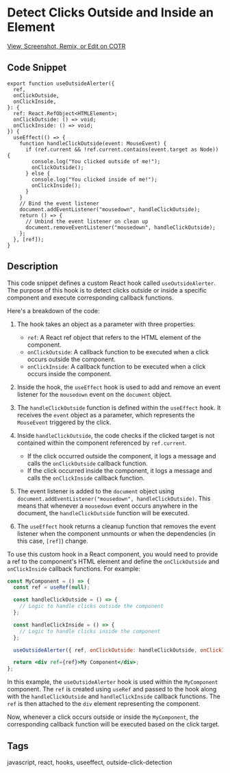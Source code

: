 # Detect Clicks Outside and Inside an Element

[View, Screenshot, Remix, or Edit on COTR](https://cotr.dev/snippet/347)

## Code Snippet
```
export function useOutsideAlerter({
  ref,
  onClickOutside,
  onClickInside,
}: {
  ref: React.RefObject<HTMLElement>;
  onClickOutside: () => void;
  onClickInside: () => void;
}) {
  useEffect(() => {
    function handleClickOutside(event: MouseEvent) {
      if (ref.current && !ref.current.contains(event.target as Node)) {
        console.log("You clicked outside of me!");
        onClickOutside();
      } else {
        console.log("You clicked inside of me!");
        onClickInside();
      }
    }
    // Bind the event listener
    document.addEventListener("mousedown", handleClickOutside);
    return () => {
      // Unbind the event listener on clean up
      document.removeEventListener("mousedown", handleClickOutside);
    };
  }, [ref]);
}
```

## Description
This code snippet defines a custom React hook called `useOutsideAlerter`. The purpose of this hook is to detect clicks outside or inside a specific component and execute corresponding callback functions.

Here's a breakdown of the code:

1. The hook takes an object as a parameter with three properties:
   - `ref`: A React ref object that refers to the HTML element of the component.
   - `onClickOutside`: A callback function to be executed when a click occurs outside the component.
   - `onClickInside`: A callback function to be executed when a click occurs inside the component.

2. Inside the hook, the `useEffect` hook is used to add and remove an event listener for the `mousedown` event on the `document` object.

3. The `handleClickOutside` function is defined within the `useEffect` hook. It receives the `event` object as a parameter, which represents the `MouseEvent` triggered by the click.

4. Inside `handleClickOutside`, the code checks if the clicked target is not contained within the component referenced by `ref.current`.
   - If the click occurred outside the component, it logs a message and calls the `onClickOutside` callback function.
   - If the click occurred inside the component, it logs a message and calls the `onClickInside` callback function.

5. The event listener is added to the `document` object using `document.addEventListener("mousedown", handleClickOutside)`. This means that whenever a `mousedown` event occurs anywhere in the document, the `handleClickOutside` function will be executed.

6. The `useEffect` hook returns a cleanup function that removes the event listener when the component unmounts or when the dependencies (in this case, `[ref]`) change.

To use this custom hook in a React component, you would need to provide a ref to the component's HTML element and define the `onClickOutside` and `onClickInside` callback functions. For example:

```jsx
const MyComponent = () => {
  const ref = useRef(null);

  const handleClickOutside = () => {
    // Logic to handle clicks outside the component
  };

  const handleClickInside = () => {
    // Logic to handle clicks inside the component
  };

  useOutsideAlerter({ ref, onClickOutside: handleClickOutside, onClickInside: handleClickInside });

  return <div ref={ref}>My Component</div>;
};
```

In this example, the `useOutsideAlerter` hook is used within the `MyComponent` component. The `ref` is created using `useRef` and passed to the hook along with the `handleClickOutside` and `handleClickInside` callback functions. The `ref` is then attached to the `div` element representing the component.

Now, whenever a click occurs outside or inside the `MyComponent`, the corresponding callback function will be executed based on the click target.

## Tags
javascript, react, hooks, useeffect, outside-click-detection
